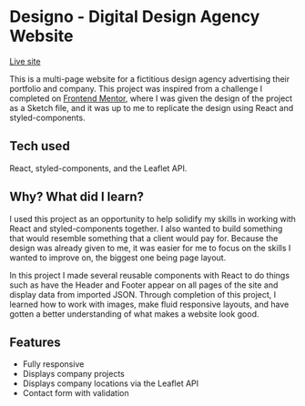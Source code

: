 # Designo - Digital Design Agency Website

[Live site](https://www.brownley.dev/designo/)

This is a multi-page website for a fictitious design agency advertising their portfolio and company. This project was inspired from a challenge I completed on [Frontend Mentor](https://www.frontendmentor.io/), where I was given the design of the project as a Sketch file, and it was up to me to replicate the design using React and styled-components.

## Tech used

React, styled-components, and the Leaflet API.  

## Why? What did I learn?

I used this project as an opportunity to help solidify my skills in working with React and styled-components together. I also wanted to build something that would resemble something that a client would pay for. Because the design was already given to me, it was easier for me to focus on the skills I wanted to improve on, the biggest one being page layout.

In this project I made several reusable components with React to do things such as have the Header and Footer appear on all pages of the site and display data from imported JSON. Through completion of this project, I learned how to work with images, make fluid responsive layouts, and have gotten a better understanding of what makes a website look good.

## Features

* Fully responsive
* Displays company projects
* Displays company locations via the Leaflet API
* Contact form with validation
